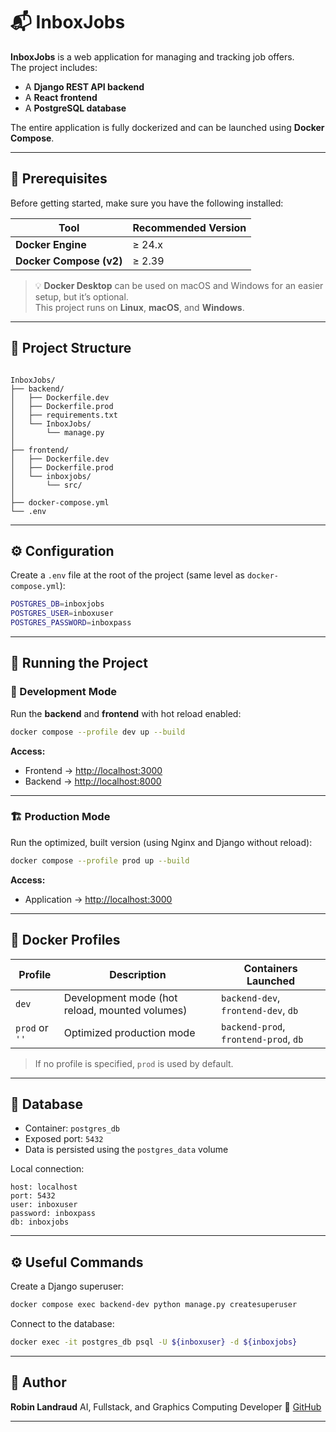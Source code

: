# 📬 InboxJobs

**InboxJobs** is a web application for managing and tracking job offers.  
The project includes:
- A **Django REST API backend**
- A **React frontend**
- A **PostgreSQL database**

The entire application is fully dockerized and can be launched using **Docker Compose**.

---

## 🚀 Prerequisites

Before getting started, make sure you have the following installed:

| Tool | Recommended Version |
|------|----------------------|
| **Docker Engine** | ≥ 24.x |
| **Docker Compose (v2)** | ≥ 2.39 |

> 💡 **Docker Desktop** can be used on macOS and Windows for an easier setup, but it’s optional.  
> This project runs on **Linux**, **macOS**, and **Windows**.

---

## 📁 Project Structure

```

InboxJobs/
├── backend/
│   ├── Dockerfile.dev
│   ├── Dockerfile.prod
│   ├── requirements.txt
│   └── InboxJobs/
│       └── manage.py
│
├── frontend/
│   ├── Dockerfile.dev
│   ├── Dockerfile.prod
│   └── inboxjobs/
│       └── src/
│
├── docker-compose.yml
└── .env

````

---

## ⚙️ Configuration

Create a `.env` file at the root of the project (same level as `docker-compose.yml`):

```bash
POSTGRES_DB=inboxjobs
POSTGRES_USER=inboxuser
POSTGRES_PASSWORD=inboxpass
````

---

## 🧱 Running the Project

### 🔧 Development Mode

Run the **backend** and **frontend** with hot reload enabled:

```bash
docker compose --profile dev up --build
```

**Access:**

* Frontend → [http://localhost:3000](http://localhost:3000)
* Backend → [http://localhost:8000](http://localhost:8000)

---

### 🏗️ Production Mode

Run the optimized, built version (using Nginx and Django without reload):

```bash
docker compose --profile prod up --build
```

**Access:**

* Application → [http://localhost:3000](http://localhost:3000)

---

## 🧩 Docker Profiles

| Profile        | Description                                    | Containers Launched                   |
| -------------- | ---------------------------------------------- | ------------------------------------- |
| `dev`          | Development mode (hot reload, mounted volumes) | `backend-dev`, `frontend-dev`, `db`   |
| `prod` or `''` | Optimized production mode                      | `backend-prod`, `frontend-prod`, `db` |

> If no profile is specified, `prod` is used by default.

---

## 💾 Database

* Container: `postgres_db`
* Exposed port: `5432`
* Data is persisted using the `postgres_data` volume

Local connection:

```
host: localhost
port: 5432
user: inboxuser
password: inboxpass
db: inboxjobs
```

---

## ⚙️ Useful Commands

Create a Django superuser:

```bash
docker compose exec backend-dev python manage.py createsuperuser
```

Connect to the database:

```bash
docker exec -it postgres_db psql -U ${inboxuser} -d ${inboxjobs}
```

---

## 🧠 Author

**Robin Landraud**
AI, Fullstack, and Graphics Computing Developer
💼 [GitHub](https://github.com/RobinLandraud)

---